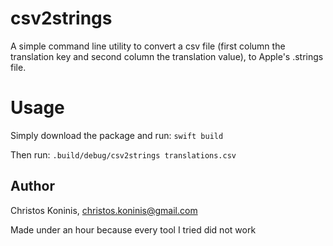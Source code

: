 # csv2strings

A simple command line utility to convert a csv file (first column the translation key and second column the translation value), to Apple's .strings file.

# Usage

Simply download the package and run:
```swift build```

Then run:
```.build/debug/csv2strings translations.csv```

## Author
Christos Koninis, christos.koninis@gmail.com

Made under an hour because every tool I tried did not work
